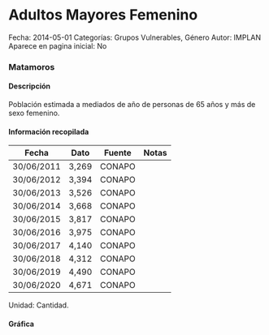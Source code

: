 Adultos Mayores Femenino
=====

Fecha: 2014-05-01
Categorías: Grupos Vulnerables, Género
Autor: IMPLAN
Aparece en pagina inicial: No

### Matamoros

#### Descripción

Población estimada a mediados de año de personas de 65 años y más de sexo femenino.

<!-- break -->

#### Información recopilada

<table class="table table-hover table-bordered matriz">
  <thead>
    <tr><th>Fecha</th><th>Dato</th><th>Fuente</th><th>Notas</th></tr>
  </thead>
  <tbody>
    <tr><td class="centrado">30/06/2011</td><td class="derecha">3,269</td><td>CONAPO</td><td></td></tr>
    <tr><td class="centrado">30/06/2012</td><td class="derecha">3,394</td><td>CONAPO</td><td></td></tr>
    <tr><td class="centrado">30/06/2013</td><td class="derecha">3,526</td><td>CONAPO</td><td></td></tr>
    <tr><td class="centrado">30/06/2014</td><td class="derecha">3,668</td><td>CONAPO</td><td></td></tr>
    <tr><td class="centrado">30/06/2015</td><td class="derecha">3,817</td><td>CONAPO</td><td></td></tr>
    <tr><td class="centrado">30/06/2016</td><td class="derecha">3,975</td><td>CONAPO</td><td></td></tr>
    <tr><td class="centrado">30/06/2017</td><td class="derecha">4,140</td><td>CONAPO</td><td></td></tr>
    <tr><td class="centrado">30/06/2018</td><td class="derecha">4,312</td><td>CONAPO</td><td></td></tr>
    <tr><td class="centrado">30/06/2019</td><td class="derecha">4,490</td><td>CONAPO</td><td></td></tr>
    <tr><td class="centrado">30/06/2020</td><td class="derecha">4,671</td><td>CONAPO</td><td></td></tr>
  </tbody>
</table>

Unidad: Cantidad.

#### Gráfica

<div id="Morrisivindudw" class="grafica"></div>
  <script>
  new Morris.Line({
    element: 'Morrisivindudw',
    data: [
      { fecha: '2011-06-30', dato: 3269 },
      { fecha: '2012-06-30', dato: 3394 },
      { fecha: '2013-06-30', dato: 3526 },
      { fecha: '2014-06-30', dato: 3668 },
      { fecha: '2015-06-30', dato: 3817 },
      { fecha: '2016-06-30', dato: 3975 },
      { fecha: '2017-06-30', dato: 4140 },
      { fecha: '2018-06-30', dato: 4312 },
      { fecha: '2019-06-30', dato: 4490 },
      { fecha: '2020-06-30', dato: 4671 }
    ],
    xkey: 'fecha',
    ykeys: ['dato'],
    labels: ['Dato'],
    lineColors: ['#FF5B02'],
    xLabelFormat: function(d) {
      return d.getDate()+'/'+(d.getMonth()+1)+'/'+d.getFullYear();
    },
    dateFormat: function (ts) {
      var d = new Date(ts);
      return d.getDate() + '/' + (d.getMonth() + 1) + '/' + d.getFullYear();
    }
  });
  </script>
